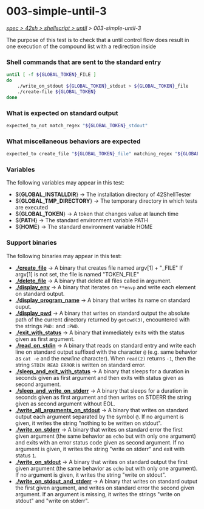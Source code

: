 # 003-simple-until-3

*[spec > 42sh > shellscript > until](..) > 003-simple-until-3*

The purpose of this test is to check that a until control flow does result in one execution of the compound list with a redirection inside
### Shell commands that are sent to the standard entry

```bash
until [ -f ${GLOBAL_TOKEN}_FILE ]
do
	./write_on_stdout ${GLOBAL_TOKEN}_stdout > ${GLOBAL_TOKEN}_file
	./create-file ${GLOBAL_TOKEN}
done

```

### What is expected on standard output

```bash
expected_to_not match_regex "${GLOBAL_TOKEN}_stdout"

```

### What miscellaneous behaviors are expected

```bash
expected_to create_file "${GLOBAL_TOKEN}_file" matching_regex "${GLOBAL_TOKEN}_stdout"

```

### Variables

The following variables may appear in this test:

* ${**GLOBAL_INSTALLDIR**} -> The installation directory of 42ShellTester
* ${**GLOBAL_TMP_DIRECTORY**} -> The temporary directory in which tests are executed
* ${**GLOBAL_TOKEN**} -> A token that changes value at launch time
* ${**PATH**} -> The standard environment variable PATH
* ${**HOME**} -> The standard environment variable HOME

### Support binaries

The following binaries may appear in this test:


* **[./create_file](http://github.com/we-sh/42ShellTester/tree/master/support/create-file)** -> A binary that creates file named argv[1] + "_FILE" If argv[1] is not set, the file is named "TOKEN_FILE"
* **[./delete_file](http://github.com/we-sh/42ShellTester/tree/master/support/delete-file)** -> A binary that delete all files called in argument.
* **[./display_env](http://github.com/we-sh/42ShellTester/tree/master/support/display-env)** -> A binary that iterates on `**envp` and write each element on standard output.
* **[./display_program_name](http://github.com/we-sh/42ShellTester/tree/master/support/display-program-name)** -> A binary that writes its name on standard ouput.
* **[./display_pwd](http://github.com/we-sh/42ShellTester/tree/master/support/display-pwd)** -> A binary that writes on standard output the absolute path of the current directory returned by `getcwd(3)`, encountered with the strings `PWD:` and `:PWD`.
* **[./exit_with_status](http://github.com/we-sh/42ShellTester/tree/master/support/exit-with-status)** -> A binary that immediately exits with the status given as first argument.
* **[./read_on_stdin](http://github.com/we-sh/42ShellTester/tree/master/support/read-on-stdin)** -> A binary that reads on standard entry and write each line on standard output suffixed with the character `@` (e.g. same behavior as `cat -e` and the *newline* character). When `read(2)` returns `-1`, then the string `STDIN READ ERROR` is written on standard error.
* **[./sleep_and_exit_with_status](http://github.com/we-sh/42ShellTester/tree/master/support/sleep-and-exit-with-status)** -> A binary that sleeps for a duration in seconds given as first argument and then exits with status given as second argument.
* **[./sleep_and_write_on_stderr](http://github.com/we-sh/42ShellTester/tree/master/support/sleep-and-write-on-stderr)** -> A binary that sleeps for a duration in seconds given as first argument and then writes on STDERR the string given as second argument without EOL.
* **[./write_all_arguments_on_stdout](http://github.com/we-sh/42ShellTester/tree/master/support/write-all-arguments-on-stdout)** -> A binary that writes on standard output each argument separated by the symbol `@`. If no argument is given, it writes the string "nothing to be written on stdout".
* **[./write_on_stderr](http://github.com/we-sh/42ShellTester/tree/master/support/write-on-stderr)** -> A binary that writes on standard error the first given argument (the same behavior as `echo` but with only one argument) and exits with an error status code given as second argument. If no argument is given, it writes the string "write on stderr" and exit with status `1`.
* **[./write_on_stdout](http://github.com/we-sh/42ShellTester/tree/master/support/write-on-stdout)** -> A binary that writes on standard output the first given argument (the same behavior as `echo` but with only one argument). If no argument is given, it writes the string "write on stdout".
* **[./write_on_stdout_and_stderr](http://github.com/we-sh/42ShellTester/tree/master/support/write-on-stdout-and-stderr)** -> A binary that writes on standard output the first given argument, and writes on standard error the second given argument. If an argument is missing, it writes the strings "write on stdout" and "write on stderr".
